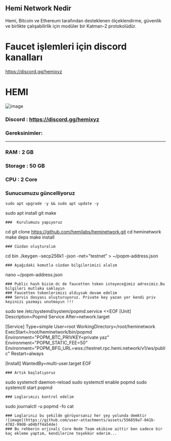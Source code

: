 ## Hemi Network Nedir
Hemi, Bitcoin ve Ethereum tarafından desteklenen ölçeklendirme, güvenlik ve birlikte çalışabilirlik için modüler bir Katman-2 protokolüdür. 

# Faucet işlemleri için discord kanalları
https://discord.gg/hemixyz
# HEMI
![image](https://github.com/user-attachments/assets/c8b01d22-9fed-4fb5-beaa-5076a3e621e5)

### Discord : https://discord.gg/hemixyz

### Gereksinimler:
-------------------
### RAM : 2 GB
### Storage : 50 GB
### CPU : 2 Core

### Sunucumuzu güncelliyoruz
```
sudo apt upgrade -y && sudo apt update -y
```
sudo apt install git make
```
###  Kurulumuzu yapıyoruz
```
cd
git clone https://github.com/hemilabs/heminetwork.git
cd heminetwork
make deps
make install
```
### Cüzdan oluşturalım
```
cd bin
./keygen -secp256k1 -json -net="testnet" > ~/popm-address.json

```
### Aşağıdaki komutla cüzdan bilgilerimizi alalım
```
nano ~/popm-address.json
```
### Public hash bizim dc de faucetten token isteyeceğimiz adresimiz.Bu bilgileri mutlaka saklayın
### Faucetten tokenlerimizi aldıysak devam edelim
### Servis dosyası oluşturuyoruz. Private key yazan yer kendi priv keyinizi yazmayı unutmayın !!!
```
sudo tee /etc/systemd/system/popmd.service <<EOF
[Unit]
Description=Popmd Service
After=network.target

[Service]
Type=simple
User=root
WorkingDirectory=/root/heminetwork
ExecStart=/root/heminetwork/bin/popmd
Environment="POPM_BTC_PRIVKEY=private yaz"
Environment="POPM_STATIC_FEE=50"
Environment="POPM_BFG_URL=wss://testnet.rpc.hemi.network/v1/ws/public"
Restart=always

[Install]
WantedBy=multi-user.target
EOF
```
### Artık başlatıyoruz
```
sudo systemctl daemon-reload
sudo systemctl enable popmd
sudo systemctl start popmd
```
### Loglarımızı kontrol edelim
```
sudo journalctl -u popmd -fo cat
```
### Loglarınız bu şekilde görüyorsanız her şey yolunda demktir
![image](https://github.com/user-attachments/assets/556859a7-041b-4702-99d0-a04bff4a54de)
### Bu rehberin orjinali Core Node Team ekibine aittir ben sadece bir kaç ekleme yaptım, kendilerine teşekkür ederim...





